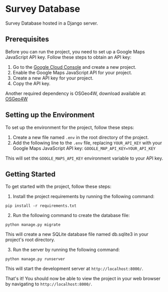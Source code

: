 # Survey Database
Survey Database hosted in a Django server.

## Prerequisites

Before you can run the project, you need to set up a Google Maps JavaScript API key. Follow these steps to obtain an API key:

1. Go to the [Google Cloud Console](https://console.cloud.google.com/) and create a new project.
2. Enable the Google Maps JavaScript API for your project.
3. Create a new API key for your project.
4. Copy the API key.

Another required dependency is OSGeo4W,
download available at: [OSGeo4W](https://qgis.org/zh-Hant/site/forusers/alldownloads.html#osgeo4w-installer)

## Setting up the Environment

To set up the environment for the project, follow these steps:

1. Create a new file named `.env` in the root directory of the project.
2. Add the following line to the `.env` file, replacing `YOUR_API_KEY` with your Google Maps JavaScript API key:
```GOOGLE_MAP_API_KEY=YOUR_API_KEY```

This will set the `GOOGLE_MAPS_API_KEY` environment variable to your API key.


## Getting Started

To get started with the project, follow these steps:


1. Install the project requirements by running the following command:

```pip install -r requirements.txt```

2. Run the following command to create the database file:

```python manage.py migrate```

This will create a new SQLite database file named db.sqlite3 in your project's root directory.

3. Run the server by running the following command:

```python manage.py runserver```

This will start the development server at `http://localhost:8000/`.

That's it! You should now be able to view the project in your web browser by navigating to `http://localhost:8000/`.

